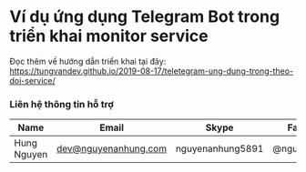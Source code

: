 # Ví dụ ứng dụng Telegram Bot trong triển khai monitor service

Đọc thêm về hướng dẫn triển khai tại đây: https://tungvandev.github.io/2019-08-17/teletegram-ung-dung-trong-theo-doi-service/


### Liên hệ thông tin hỗ trợ

| Name        | Email                | Skype            | Facebook      |
| ----------- | -------------------- | ---------------- | ------------- |
| Hung Nguyen | dev@nguyenanhung.com | nguyenanhung5891 | @nguyenanhung |
